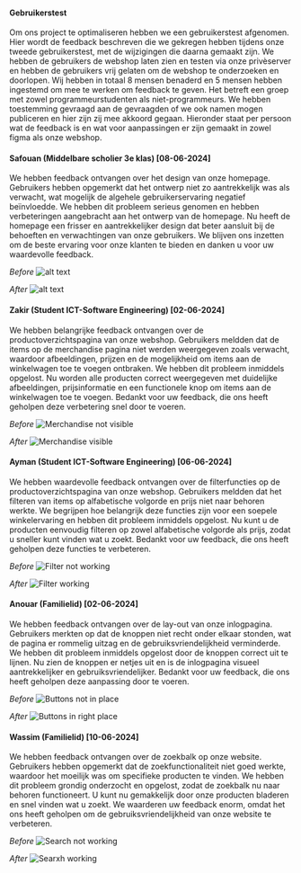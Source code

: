 #### Gebruikerstest
Om ons project te optimaliseren hebben we een gebruikerstest afgenomen. Hier wordt de feedback beschreven die we gekregen hebben tijdens onze tweede gebruikerstest, met de wijzigingen die daarna gemaakt zijn. We hebben de gebruikers de webshop laten zien en testen via onze privèserver en hebben de gebruikers vrij gelaten om de webshop te onderzoeken en doorlopen. Wij hebben in totaal 8 mensen benaderd en 5 mensen hebben ingestemd om mee te werken om feedback te geven. Het betreft een groep met zowel programmeurstudenten als niet-programmeurs. We hebben toestemming gevraagd aan de gevraagden of we ook namen mogen publiceren en hier zijn zij mee akkoord gegaan. Hieronder staat per persoon wat de feedback is en wat voor aanpassingen er zijn gemaakt in zowel figma als onze webshop.



#### Safouan (Middelbare scholier 3e klas) [08-06-2024]

We hebben feedback ontvangen over het design van onze homepage. Gebruikers hebben opgemerkt dat het ontwerp niet zo aantrekkelijk was als verwacht, wat mogelijk de algehele gebruikerservaring negatief beïnvloedde. We hebben dit probleem serieus genomen en hebben verbeteringen aangebracht aan het ontwerp van de homepage. Nu heeft de homepage een frisser en aantrekkelijker design dat beter aansluit bij de behoeften en verwachtingen van onze gebruikers. We blijven ons inzetten om de beste ervaring voor onze klanten te bieden en danken u voor uw waardevolle feedback.

*Before* 
![alt text](<Schermafbeelding 2024-05-22 162310jgduiusydgo.png>)

*After*
![alt text](<Schermafbeelding 2024-06-12 014314smnd amsn d.png>)


#### Zakir (Student ICT-Software Engineering) [02-06-2024]

We hebben belangrijke feedback ontvangen over de productoverzichtspagina van onze webshop. Gebruikers meldden dat de items op de merchandise pagina niet werden weergegeven zoals verwacht, waardoor afbeeldingen, prijzen en de mogelijkheid om items aan de winkelwagen toe te voegen ontbraken. We hebben dit probleem inmiddels opgelost. Nu worden alle producten correct weergegeven met duidelijke afbeeldingen, prijsinformatie en een functionele knop om items aan de winkelwagen toe te voegen. Bedankt voor uw feedback, die ons heeft geholpen deze verbetering snel door te voeren.



*Before* 
![Merchandise not visible](<Schermafbeelding 2024-05-22 131737.png>)

*After*
![Merchandise visible](<Schermafbeelding 2024-06-12 013837asdbhaj.png>)


#### Ayman (Student ICT-Software Engineering) [06-06-2024]

We hebben waardevolle feedback ontvangen over de filterfuncties op de productoverzichtspagina van onze webshop. Gebruikers meldden dat het filteren van items op alfabetische volgorde en prijs niet naar behoren werkte. We begrijpen hoe belangrijk deze functies zijn voor een soepele winkelervaring en hebben dit probleem inmiddels opgelost. Nu kunt u de producten eenvoudig filteren op zowel alfabetische volgorde als prijs, zodat u sneller kunt vinden wat u zoekt. Bedankt voor uw feedback, die ons heeft geholpen deze functies te verbeteren.



*Before* 
![Filter not working](<Schermafbeelding 2024-05-22 1325543efs.png>)

*After*
![Filter working](<Schermafbeelding 2024-05-22 164032sacvuaxckjh.png>)

#### Anouar (Familielid) [02-06-2024]

We hebben feedback ontvangen over de lay-out van onze inlogpagina. Gebruikers merkten op dat de knoppen niet recht onder elkaar stonden, wat de pagina er rommelig uitzag en de gebruiksvriendelijkheid verminderde. We hebben dit probleem inmiddels opgelost door de knoppen correct uit te lijnen. Nu zien de knoppen er netjes uit en is de inlogpagina visueel aantrekkelijker en gebruiksvriendelijker. Bedankt voor uw feedback, die ons heeft geholpen deze aanpassing door te voeren.



*Before* 
![Buttons not in place](<Schermafbeelding 2024-05-22 131827-1.png>)

*After*
![Buttons in right place](<Schermafbeelding 2024-05-22 183636hiouadou.png>)

#### Wassim (Familielid) [10-06-2024]

We hebben feedback ontvangen over de zoekbalk op onze website. Gebruikers hebben opgemerkt dat de zoekfunctionaliteit niet goed werkte, waardoor het moeilijk was om specifieke producten te vinden. We hebben dit probleem grondig onderzocht en opgelost, zodat de zoekbalk nu naar behoren functioneert. U kunt nu gemakkelijk door onze producten bladeren en snel vinden wat u zoekt. We waarderen uw feedback enorm, omdat het ons heeft geholpen om de gebruiksvriendelijkheid van onze website te verbeteren.



*Before* 
![Search not working](<Schermafbeelding 2024-06-12 015441an cmxmcbk.png>)

*After*
![Searxh working](<Schermafbeelding 2024-06-12 014937.png>)